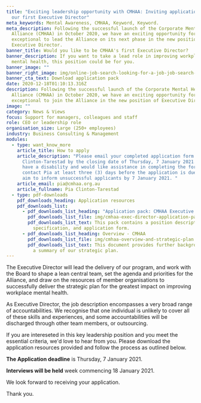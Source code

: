 ```yaml
---
title: "Exciting leadership opportunity with CMHAA: Inviting applications for
  our first Executive Director"
meta_keywords: Mental Awareness, CMHAA, Keyword, Keyword.
meta_description: Following the successful launch of the Corporate Mental Health
  Alliance (CMHAA) in October 2020, we have an exciting opportunity for someone
  exceptional to lead the Alliance on its next phase in the new position of
  Executive Director.
banner_title: Would you like to be CMHAA's first Executive Director?
banner_description: If you want to take a lead role in improving workplace
  mental health, this position could be for you.
banner_image: ""
banner_right_image: img/online-job-search-looking-for-a-job-job-search-apply-now-dynamic-workplace-searching-internet_t20_nl4a18.jpg
banner_cta_text: Download application pack
date: 2020-12-18T01:10:13.316Z
description: Following the successful launch of the Corporate Mental Health
  Alliance (CMHAA) in October 2020, we have an exciting opportunity for someone
  exceptional to join the Alliance in the new position of Executive Director.
image: ""
category: News & Views
focus: Support for managers, colleagues and staff
role: CEO or leadership role
organisation_size: Large (250+ employees)
industry: Business Consulting & Management
modules:
  - type: want_know_more
    article_title: How to apply
    article_description: "Please email your completed application form to Pia
      Clinton-Tarestad by the closing date of Thursday, 7 January 2021. If you
      have a disability and would like assistance in completing the form, please
      contact Pia at least three (3) days before the application is due. We will
      aim to inform unsuccessful applicants by 7 January 2021. "
    article_email: pia@cmhaa.org.au
    article_fullname: Pia Clinton-Tarestad
  - type: pdf-downloads
    pdf_downloads_heading: Application resources
    pdf_downloads_list:
      - pdf_downloads_list_heading: "Application pack: CMHAA Executive Director"
        pdf_downloads_list_file: img/cmhaa-exec-director-application-pack.doc
        pdf_downloads_list_text: This pack contains a position description, person
          specification, and application form.
      - pdf_downloads_list_heading: Overview - CMHAA
        pdf_downloads_list_file: img/cmhaa-overview-and-strategic-plan.pdf
        pdf_downloads_list_text: This document provides further background on CMHAA, and
          a summary of our strategic plan.
---
```

The Executive Director will lead the delivery of our program, and work with the Board to shape a lean central team, set the agenda and priorities for the Alliance, and draw on the resources of member organisations to successfully deliver the strategic plan for the greatest impact on improving workplace mental health.

As Executive Director, the job description encompasses a very broad range of accountabilities. We recognise that one individual is unlikely to cover all of these skills and experiences, and some accountabilities will be discharged through other team members, or outsourcing. 

If you are intereseted in this key leadership position and you meet the essential criteria, we'd love to hear from you. Please download the application resources provided and follow the process as outlined below.

**The Application deadline** is Thursday, 7 January 2021.

**Interviews will be held** week commencing 18 January 2021.

We look forward to receiving your application.

Thank you.